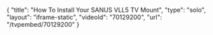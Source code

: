 {
    "title": "How To Install Your SANUS VLL5 TV Mount",
    "type": "solo",
    "layout": "iframe-static",
    "videoId": "70129200",
    "url": "\/tvpembed\/70129200"
}